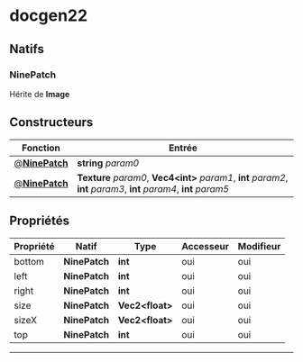 # docgen22

## Natifs
### NinePatch
Hérite de **Image**
## Constructeurs
|Fonction|Entrée|
|-|-|
|[@**NinePatch**](#ctor_0)|**string** *param0*|
|[@**NinePatch**](#ctor_1)|**Texture** *param0*, **Vec4\<int>** *param1*, **int** *param2*, **int** *param3*, **int** *param4*, **int** *param5*|
## Propriétés
|Propriété|Natif|Type|Accesseur|Modifieur|
|-|-|-|-|-|
|bottom|**NinePatch**|**int**|oui|oui|
|left|**NinePatch**|**int**|oui|oui|
|right|**NinePatch**|**int**|oui|oui|
|size|**NinePatch**|**Vec2\<float>**|oui|oui|
|sizeX|**NinePatch**|**Vec2\<float>**|oui|oui|
|top|**NinePatch**|**int**|oui|oui|


***
